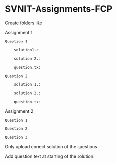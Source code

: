 # SVNIT-Assignments-FCP

Create folders like 

Assignment 1

    Question 1
    
        solution1.c
        
        solution 2.c
        
        question.txt
        
    Question 2
    
        solution 1.c
        
        solution 2.c
        
        question.txt
        
Assignment 2

    Question 1
    
    Question 2
    
    Question 3

Only upload correct solution of the questions

Add question text at starting of the solution.
